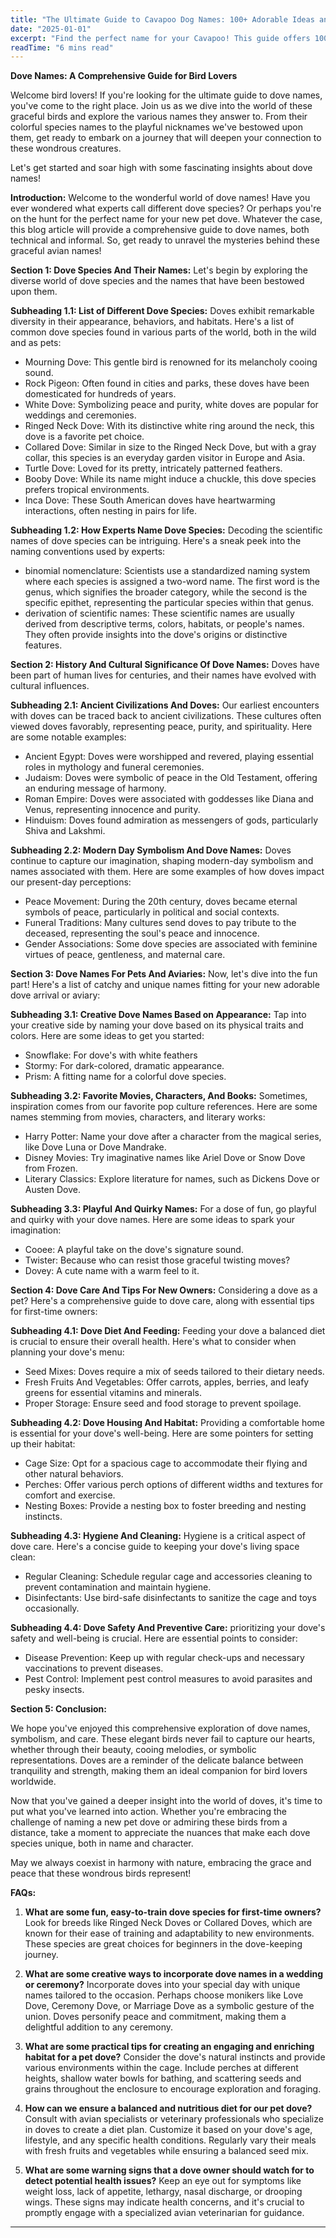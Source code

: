 ```yaml
---
title: "The Ultimate Guide to Cavapoo Dog Names: 100+ Adorable Ideas and Tips"
date: "2025-01-01"
excerpt: "Find the perfect name for your Cavapoo! This guide offers 100+ adorable name ideas, tips for choosing, and inspiration to help you find the ideal match for your furry friend."
readTime: "6 mins read"
---
```


**Dove Names: A Comprehensive Guide for Bird Lovers**

Welcome bird lovers! If you're looking for the ultimate guide to dove names, you've come to the right place. Join us as we dive into the world of these graceful birds and explore the various names they answer to. From their colorful species names to the playful nicknames we've bestowed upon them, get ready to embark on a journey that will deepen your connection to these wondrous creatures.

Let's get started and soar high with some fascinating insights about dove names!

**Introduction:**
Welcome to the wonderful world of dove names!
Have you ever wondered what experts call different dove species? Or perhaps you're on the hunt for the perfect name for your new pet dove. Whatever the case, this blog article will provide a comprehensive guide to dove names, both technical and informal. So, get ready to unravel the mysteries behind these graceful avian names!

**Section 1: Dove Species And Their Names:**
Let's begin by exploring the diverse world of dove species and the names that have been bestowed upon them. 

**Subheading 1.1: List of Different Dove Species:**
Doves exhibit remarkable diversity in their appearance, behaviors, and habitats. Here's a list of common dove species found in various parts of the world, both in the wild and as pets: 

- Mourning Dove: This gentle bird is renowned for its melancholy cooing sound.
- Rock Pigeon: Often found in cities and parks, these doves have been domesticated for hundreds of years.
- White Dove: Symbolizing peace and purity, white doves are popular for weddings and ceremonies.
- Ringed Neck Dove: With its distinctive white ring around the neck, this dove is a favorite pet choice.
- Collared Dove: Similar in size to the Ringed Neck Dove, but with a gray collar, this species is an everyday garden visitor in Europe and Asia.
- Turtle Dove: Loved for its pretty, intricately patterned feathers.
- Booby Dove: While its name might induce a chuckle, this dove species prefers tropical environments.
- Inca Dove: These South American doves have heartwarming interactions, often nesting in pairs for life. 

**Subheading 1.2: How Experts Name Dove Species:**
Decoding the scientific names of dove species can be intriguing. Here's a sneak peek into the naming conventions used by experts: 

- binomial nomenclature: Scientists use a standardized naming system where each species is assigned a two-word name. The first word is the genus, which signifies the broader category, while the second is the specific epithet, representing the particular species within that genus.
- derivation of scientific names: These scientific names are usually derived from descriptive terms, colors, habitats, or people's names. They often provide insights into the dove's origins or distinctive features. 

**Section 2: History And Cultural Significance Of Dove Names:**
Doves have been part of human lives for centuries, and their names have evolved with cultural influences. 

**Subheading 2.1: Ancient Civilizations And Doves:**
Our earliest encounters with doves can be traced back to ancient civilizations. These cultures often viewed doves favorably, representing peace, purity, and spirituality. Here are some notable examples: 

- Ancient Egypt: Doves were worshipped and revered, playing essential roles in mythology and funeral ceremonies.
- Judaism: Doves were symbolic of peace in the Old Testament, offering an enduring message of harmony.
- Roman Empire: Doves were associated with goddesses like Diana and Venus, representing innocence and purity.
- Hinduism: Doves found admiration as messengers of gods, particularly Shiva and Lakshmi. 

**Subheading 2.2: Modern Day Symbolism And Dove Names:**
Doves continue to capture our imagination, shaping modern-day symbolism and names associated with them. Here are some examples of how doves impact our present-day perceptions: 

- Peace Movement: During the 20th century, doves became eternal symbols of peace, particularly in political and social contexts.
- Funeral Traditions: Many cultures send doves to pay tribute to the deceased, representing the soul's peace and innocence. 
- Gender Associations: Some dove species are associated with feminine virtues of peace, gentleness, and maternal care. 

**Section 3: Dove Names For Pets And Aviaries:**
Now, let's dive into the fun part! Here's a list of catchy and unique names fitting for your new adorable dove arrival or aviary: 

**Subheading 3.1: Creative Dove Names Based on Appearance:**
Tap into your creative side by naming your dove based on its physical traits and colors. Here are some ideas to get you started: 

- Snowflake: For dove's with white feathers
- Stormy: For dark-colored, dramatic appearance.
- Prism: A fitting name for a colorful dove species. 

**Subheading 3.2: Favorite Movies, Characters, And Books:**
Sometimes, inspiration comes from our favorite pop culture references. Here are some names stemming from movies, characters, and literary works: 

- Harry Potter: Name your dove after a character from the magical series, like Dove Luna or Dove Mandrake.
- Disney Movies: Try imaginative names like Ariel Dove or Snow Dove from Frozen. 
- Literary Classics: Explore literature for names, such as Dickens Dove or Austen Dove. 

**Subheading 3.3: Playful And Quirky Names:**
For a dose of fun, go playful and quirky with your dove names. Here are some ideas to spark your imagination: 

- Cooee: A playful take on the dove's signature sound.
- Twister: Because who can resist those graceful twisting moves?
- Dovey: A cute name with a warm feel to it. 

**Section 4: Dove Care And Tips For New Owners:**
Considering a dove as a pet? Here's a comprehensive guide to dove care, along with essential tips for first-time owners: 

**Subheading 4.1: Dove Diet And Feeding:**
Feeding your dove a balanced diet is crucial to ensure their overall health. Here's what to consider when planning your dove's menu: 

- Seed Mixes: Doves require a mix of seeds tailored to their dietary needs.
- Fresh Fruits And Vegetables: Offer carrots, apples, berries, and leafy greens for essential vitamins and minerals.
- Proper Storage: Ensure seed and food storage to prevent spoilage. 

**Subheading 4.2: Dove Housing And Habitat:**
Providing a comfortable home is essential for your dove's well-being. Here are some pointers for setting up their habitat: 

- Cage Size: Opt for a spacious cage to accommodate their flying and other natural behaviors.
- Perches: Offer various perch options of different widths and textures for comfort and exercise. 
- Nesting Boxes: Provide a nesting box to foster breeding and nesting instincts. 

**Subheading 4.3: Hygiene And Cleaning:**
Hygiene is a critical aspect of dove care. Here's a concise guide to keeping your dove's living space clean: 

- Regular Cleaning: Schedule regular cage and accessories cleaning to prevent contamination and maintain hygiene.
- Disinfectants: Use bird-safe disinfectants to sanitize the cage and toys occasionally. 

**Subheading 4.4: Dove Safety And Preventive Care:**
 prioritizing your dove's safety and well-being is crucial. Here are essential points to consider: 

- Disease Prevention: Keep up with regular check-ups and necessary vaccinations to prevent diseases.
- Pest Control: Implement pest control measures to avoid parasites and pesky insects. 

**Section 5: Conclusion:**

We hope you've enjoyed this comprehensive exploration of dove names, symbolism, and care. These elegant birds never fail to capture our hearts, whether through their beauty, cooing melodies, or symbolic representations. Doves are a reminder of the delicate balance between tranquility and strength, making them an ideal companion for bird lovers worldwide. 

Now that you've gained a deeper insight into the world of doves, it's time to put what you've learned into action. Whether you're embracing the challenge of naming a new pet dove or admiring these birds from a distance, take a moment to appreciate the nuances that make each dove species unique, both in name and character. 

May we always coexist in harmony with nature, embracing the grace and peace that these wondrous birds represent! 

**FAQs:**

1. **What are some fun, easy-to-train dove species for first-time owners?**
Look for breeds like Ringed Neck Doves or Collared Doves, which are known for their ease of training and adaptability to new environments. These species are great choices for beginners in the dove-keeping journey. 

2. **What are some creative ways to incorporate dove names in a wedding or ceremony?**
Incorporate doves into your special day with unique names tailored to the occasion. Perhaps choose monikers like Love Dove, Ceremony Dove, or Marriage Dove as a symbolic gesture of the union. Doves personify peace and commitment, making them a delightful addition to any ceremony. 

3. **What are some practical tips for creating an engaging and enriching habitat for a pet dove?**
Consider the dove's natural instincts and provide various environments within the cage. Include perches at different heights, shallow water bowls for bathing, and scattering seeds and grains throughout the enclosure to encourage exploration and foraging. 

4. **How can we ensure a balanced and nutritious diet for our pet dove?**
Consult with avian specialists or veterinary professionals who specialize in doves to create a diet plan. Customize it based on your dove's age, lifestyle, and any specific health conditions. Regularly vary their meals with fresh fruits and vegetables while ensuring a balanced seed mix. 

5. **What are some warning signs that a dove owner should watch for to detect potential health issues?** 
Keep an eye out for symptoms like weight loss, lack of appetite, lethargy, nasal discharge, or drooping wings. These signs may indicate health concerns, and it's crucial to promptly engage with a specialized avian veterinarian for guidance. 
---
